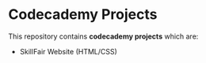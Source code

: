 # Codecademy Projects

This repository contains **codecademy projects** which are:
- SkillFair Website (HTML/CSS)
